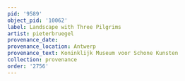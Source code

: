 ```yaml
---
pid: '9589'
object_pid: '10062'
label: Landscape with Three Pilgrims
artist: pieterbruegel
provenance_date:
provenance_location: Antwerp
provenance_text: Koninklijk Museum voor Schone Kunsten
collection: provenance
order: '2756'
---
```

